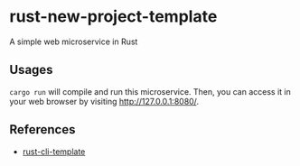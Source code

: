 # rust-new-project-template
A simple web microservice in Rust

## Usages
`cargo run` will compile and run this microservice. Then, you can access it in your web browser by visiting http://127.0.0.1:8080/.

## References

* [rust-cli-template](https://github.com/kbknapp/rust-cli-template)
